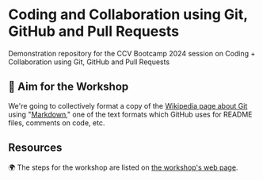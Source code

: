 # Coding and Collaboration using Git, GitHub and Pull Requests
Demonstration repository for the CCV Bootcamp 2024 session on Coding + Collaboration using Git, GitHub and Pull Requests

## 🎯 Aim for the Workshop

We're going to collectively format a copy of the [Wikipedia page about Git](https://en.wikipedia.org/wiki/Git) using "[Markdown](https://daringfireball.net/projects/markdown/)," one of the text formats which GitHub uses for README files, comments on code, etc. 

## Resources

🌍 The steps for the workshop are listed on [the workshop's web page](https://brownccv.notion.site/Collaboration-using-Git-GitHub-and-Pull-Requests-afdc0e8c48a449f2864f0e3e8b5b4a59).

